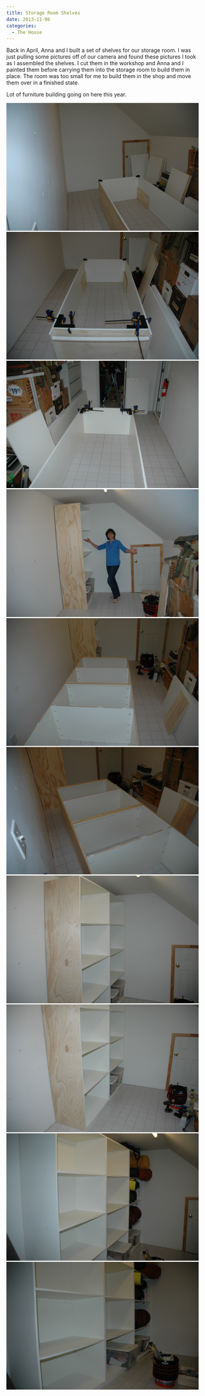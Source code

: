 ```yaml
---
title: Storage Room Shelves
date: 2013-11-06
categories: 
  - The House
---
```


Back in April, Anna and I built a set of shelves for our storage room. I was just pulling some pictures off of our camera and found these pictures I took as I assembled the shelves. I cut them in the workshop and Anna and I painted them before carrying them into the storage room to build them in place. The room was too small for me to build them in the shop and move them over in a finished state.

Lot of furniture building going on here this year.

![Storage Room Shelves 1](images/Storage-Room-Shelves-1.jpg)
![Storage Room Shelves 2](images/Storage-Room-Shelves-2.jpg)
![Storage Room Shelves 3](images/Storage-Room-Shelves-3.jpg)
![Storage Room Shelves 4](images/Storage-Room-Shelves-4.jpg)
![Storage Room Shelves 5](images/Storage-Room-Shelves-5.jpg)
![Storage Room Shelves 6](images/Storage-Room-Shelves-6.jpg)
![Storage Room Shelves 7](images/Storage-Room-Shelves-7.jpg)
![Storage Room Shelves 8](images/Storage-Room-Shelves-8.jpg)
![Storage Room Shelves 9](images/Storage-Room-Shelves-9.jpg)
![Storage Room Shelves 10](images/Storage-Room-Shelves-10.jpg)
